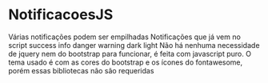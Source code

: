 # NotificacoesJS
Várias notificações podem ser empilhadas Notificações que já vem no script     success     info     danger     warning     dark     light Não há nenhuma necessidade de jquery nem do bootstrap para funcionar, é feita com javascript puro. O tema usado é com as cores do bootstrap e os ícones do fontawesome, porém essas bibliotecas não são requeridas
